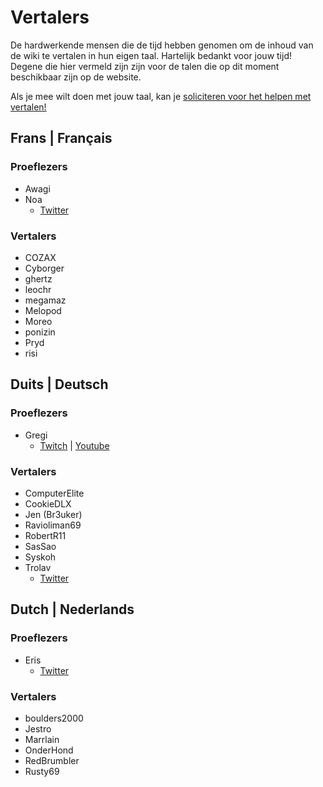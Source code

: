 # Vertalers
De hardwerkende mensen die de tijd hebben genomen om de inhoud van de wiki te vertalen in hun eigen taal. Hartelijk bedankt voor jouw tijd! Degene die hier vermeld zijn zijn voor de talen die op dit moment beschikbaar zijn op de website.

Als je mee wilt doen met jouw taal, kan je [soliciteren voor het helpen met vertalen!](https://forms.gle/e3BqA3poMjESARe76)

## Frans | Français

### Proeflezers

* Awagi
* Noa
  * [Twitter](https://twitter.com/AarcNoa)

### Vertalers

* COZAX
* Cyborger
* ghertz
* leochr
* megamaz
* Melopod
* Moreo
* ponizin
* Pryd
* risi

## Duits | Deutsch

### Proeflezers

* Gregi
  * [Twitch](https://www.twitch.tv/grregi) | [Youtube](https://www.youtube.com/user/gregiplays)

### Vertalers

* ComputerElite
* CookieDLX
* Jen (Br3uker)
* Ravioliman69
* RobertR11
* SasSao
* Syskoh
* Trolav
  * [Twitter](twitter.com/Trolav1)

## Dutch | Nederlands

### Proeflezers

* Eris
  * [Twitter](https://twitter.com/ErisApps)

### Vertalers

* boulders2000
* Jestro
* Marrlain
* OnderHond
* RedBrumbler
* Rusty69
